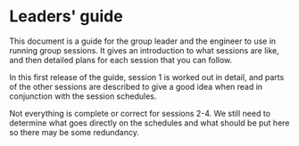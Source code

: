 # Leaders' guide

This document is a guide for the group leader and the engineer to use in running group sessions.  It gives an introduction to what sessions are like, and then detailed plans for each session that you can follow.

In this first release of the guide, session 1 is worked out in detail, and parts of the other sessions are described to give a good idea when read in conjunction with the session schedules.  

Not everything is complete or correct for sessions 2-4.  We still need to determine what goes directly on the schedules and what should be put here so there may be some redundancy.



